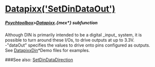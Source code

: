 # [Datapixx('SetDinDataOut')](Datapixx-SetDinDataOut) 
##### [Psychtoolbox](Psychtoolbox)>[Datapixx](Datapixx).{mex*} subfunction


Although DIN is primarily intended to be a digital \_input\_ system, it is  
possible to turn around these I/Os, to drive outputs at up to 3.3V.  
-"dataOut" specifies the values to drive onto pins configured as outputs.  
See [DatapixxDin](DatapixxDin)\*Demo files for examples.  
  


###See also:
[SetDinDataDirection](Datapixx-SetDinDataDirection)
